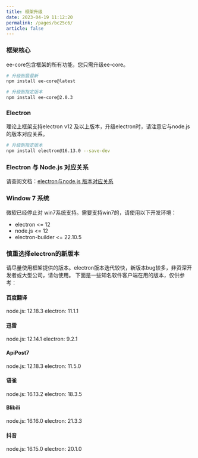 ```yaml
---
title: 框架升级
date: 2023-04-19 11:12:20
permalink: /pages/bc25c6/
article: false
---
```


### 框架核心
ee-core包含框架的所有功能，您只需升级ee-core。
```bash
# 升级到最最新
npm install ee-core@latest

# 升级到指定版本
npm install ee-core@2.0.3
```
### Electron
理论上框架支持electron v12 及以上版本，升级electron时，请注意它与node.js的版本对应关系。
```bash
# 升级到指定版本
npm install electron@16.13.0 --save-dev
```
### Electron 与 Node.js 对应关系
请查阅文档：[electron与node.js 版本对应关系](/pages/4fce33/)

### Window 7 系统
微软已经停止对 win7系统支持。需要支持win7的，请使用以下开发环境：

- electron <= 12
- node.js <= 12
- electron-builder <= 22.10.5

### 慎重选择electron的新版本
请尽量使用框架提供的版本。electron版本迭代较快，新版本bug较多，非资深开发者或大型公司，请勿使用。
下面是一些知名软件客户端在用的版本，仅供参考：

#### 百度翻译
node.js: 12.18.3
electron: 11.1.1

#### 迅雷
node.js: 12.14.1
electron: 9.2.1

#### ApiPost7
node.js: 12.18.3
electron: 11.5.0

#### 语雀
node.js: 16.13.2
electron: 18.3.5

#### Blibili
node.js: 16.16.0
electron: 21.3.3

#### 抖音
node.js: 16.15.0
electron: 20.1.0



